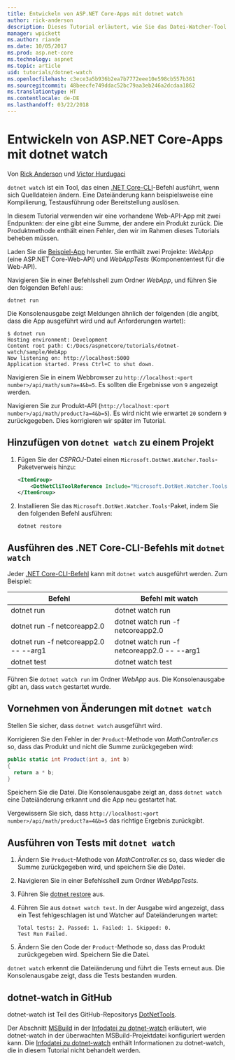 ```yaml
---
title: Entwickeln von ASP.NET Core-Apps mit dotnet watch
author: rick-anderson
description: Dieses Tutorial erläutert, wie Sie das Datei-Watcher-Tool (dotnet watch) der .NET Core-CLI in einer ASP.NET Core-Anwendung verwenden.
manager: wpickett
ms.author: riande
ms.date: 10/05/2017
ms.prod: asp.net-core
ms.technology: aspnet
ms.topic: article
uid: tutorials/dotnet-watch
ms.openlocfilehash: c3ece3a5b936b2ea7b7772eee10e598cb557b361
ms.sourcegitcommit: 48beecfe749ddac52bc79aa3eb246a2dcdaa1862
ms.translationtype: HT
ms.contentlocale: de-DE
ms.lasthandoff: 03/22/2018
---
```

# <a name="develop-aspnet-core-apps-using-dotnet-watch"></a>Entwickeln von ASP.NET Core-Apps mit dotnet watch

Von [Rick Anderson](https://twitter.com/RickAndMSFT) und [Victor Hurdugaci](https://twitter.com/victorhurdugaci)

`dotnet watch` ist ein Tool, das einen [.NET Core-CLI](/dotnet/core/tools)-Befehl ausführt, wenn sich Quelldateien ändern. Eine Dateiänderung kann beispielsweise eine Kompilierung, Testausführung oder Bereitstellung auslösen.

In diesem Tutorial verwenden wir eine vorhandene Web-API-App mit zwei Endpunkten: der eine gibt eine Summe, der andere ein Produkt zurück. Die Produktmethode enthält einen Fehler, den wir im Rahmen dieses Tutorials beheben müssen.

Laden Sie die [Beispiel-App](https://github.com/aspnet/Docs/tree/master/aspnetcore/tutorials/dotnet-watch/sample) herunter. Sie enthält zwei Projekte: *WebApp* (eine ASP.NET Core-Web-API) und *WebAppTests* (Komponententest für die Web-API).

Navigieren Sie in einer Befehlsshell zum Ordner *WebApp*, und führen Sie den folgenden Befehl aus:

```console
dotnet run
```

Die Konsolenausgabe zeigt Meldungen ähnlich der folgenden (die angibt, dass die App ausgeführt wird und auf Anforderungen wartet):

```console
$ dotnet run
Hosting environment: Development
Content root path: C:/Docs/aspnetcore/tutorials/dotnet-watch/sample/WebApp
Now listening on: http://localhost:5000
Application started. Press Ctrl+C to shut down.
```

Navigieren Sie in einem Webbrowser zu `http://localhost:<port number>/api/math/sum?a=4&b=5`. Es sollten die Ergebnisse von `9` angezeigt werden.

Navigieren Sie zur Produkt-API (`http://localhost:<port number>/api/math/product?a=4&b=5`). Es wird nicht wie erwartet `20` sondern `9` zurückgegeben. Dies korrigieren wir später im Tutorial.

## <a name="add-dotnet-watch-to-a-project"></a>Hinzufügen von `dotnet watch` zu einem Projekt

1. Fügen Sie der *CSPROJ*-Datei einen `Microsoft.DotNet.Watcher.Tools`-Paketverweis hinzu:

    ```xml
    <ItemGroup>
        <DotNetCliToolReference Include="Microsoft.DotNet.Watcher.Tools" Version="2.0.0" />
    </ItemGroup> 
    ```

1. Installieren Sie das `Microsoft.DotNet.Watcher.Tools`-Paket, indem Sie den folgenden Befehl ausführen:
    
    ```console
    dotnet restore
    ```

## <a name="running-net-core-cli-commands-using-dotnet-watch"></a>Ausführen des .NET Core-CLI-Befehls mit `dotnet watch`

Jeder [.NET Core-CLI-Befehl](/dotnet/core/tools#cli-commands) kann mit `dotnet watch` ausgeführt werden. Zum Beispiel:

| Befehl | Befehl mit watch |
| ---- | ----- |
| dotnet run | dotnet watch run |
| dotnet run -f netcoreapp2.0 | dotnet watch run -f netcoreapp2.0 |
| dotnet run -f netcoreapp2.0 -- --arg1 | dotnet watch run -f netcoreapp2.0 -- --arg1 |
| dotnet test | dotnet watch test |

Führen Sie `dotnet watch run` im Ordner *WebApp* aus. Die Konsolenausgabe gibt an, dass `watch` gestartet wurde.

## <a name="making-changes-with-dotnet-watch"></a>Vornehmen von Änderungen mit `dotnet watch`

Stellen Sie sicher, dass `dotnet watch` ausgeführt wird.

Korrigieren Sie den Fehler in der `Product`-Methode von *MathController.cs* so, dass das Produkt und nicht die Summe zurückgegeben wird:

```csharp
public static int Product(int a, int b)
{
  return a * b;
} 
```

Speichern Sie die Datei. Die Konsolenausgabe zeigt an, dass `dotnet watch` eine Dateiänderung erkannt und die App neu gestartet hat.

Vergewissern Sie sich, dass `http://localhost:<port number>/api/math/product?a=4&b=5` das richtige Ergebnis zurückgibt.

## <a name="running-tests-using-dotnet-watch"></a>Ausführen von Tests mit `dotnet watch`

1. Ändern Sie `Product`-Methode von *MathController.cs* so, dass wieder die Summe zurückgegeben wird, und speichern Sie die Datei.
1. Navigieren Sie in einer Befehlsshell zum Ordner *WebAppTests*.
1. Führen Sie [dotnet restore](/dotnet/core/tools/dotnet-restore) aus.
1. Führen Sie aus `dotnet watch test`. In der Ausgabe wird angezeigt, dass ein Test fehlgeschlagen ist und Watcher auf Dateiänderungen wartet:

     ```console
     Total tests: 2. Passed: 1. Failed: 1. Skipped: 0.
     Test Run Failed.
     ```

1. Ändern Sie den Code der `Product`-Methode so, dass das Produkt zurückgegeben wird. Speichern Sie die Datei.

`dotnet watch` erkennt die Dateiänderung und führt die Tests erneut aus. Die Konsolenausgabe zeigt, dass die Tests bestanden wurden.

## <a name="dotnet-watch-in-github"></a>dotnet-watch in GitHub

dotnet-watch ist Teil des GitHub-Repositorys [DotNetTools](https://github.com/aspnet/DotNetTools/tree/dev/src/dotnet-watch).

Der Abschnitt [MSBuild](https://github.com/aspnet/DotNetTools/tree/dev/src/dotnet-watch#msbuild) in der [Infodatei zu dotnet-watch](https://github.com/aspnet/DotNetTools/blob/dev/src/dotnet-watch/README.md) erläutert, wie dotnet-watch in der überwachten MSBuild-Projektdatei konfiguriert werden kann. Die [Infodatei zu dotnet-watch](https://github.com/aspnet/DotNetTools/blob/dev/src/dotnet-watch/README.md) enthält Informationen zu dotnet-watch, die in diesem Tutorial nicht behandelt werden.
